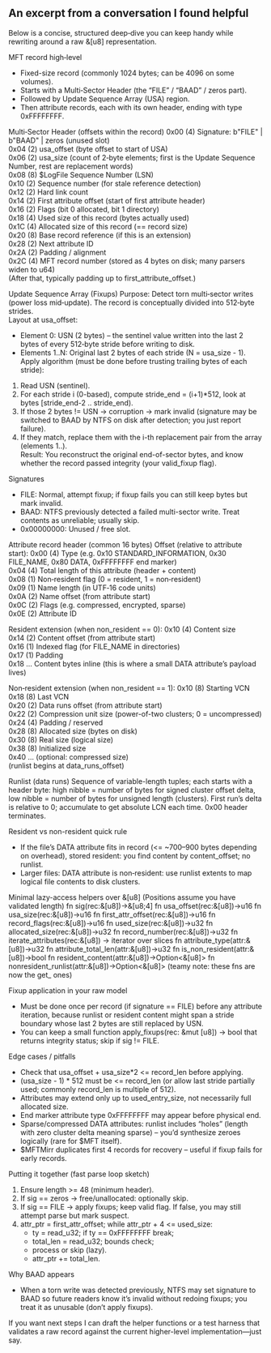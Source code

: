 An excerpt from a conversation I found helpful
---
Below is a concise, structured deep‑dive you can keep handy while rewriting around a raw &[u8] representation.

MFT record high‑level
- Fixed-size record (commonly 1024 bytes; can be 4096 on some volumes).  
- Starts with a Multi‑Sector Header (the “FILE” / “BAAD” / zeros part).  
- Followed by Update Sequence Array (USA) region.  
- Then attribute records, each with its own header, ending with type 0xFFFFFFFF.

Multi‑Sector Header (offsets within the record)
0x00 (4)  Signature: b\"FILE\" | b\"BAAD\" | zeros (unused slot)  
0x04 (2)  usa_offset (byte offset to start of USA)  
0x06 (2)  usa_size (count of 2‑byte elements; first is the Update Sequence Number, rest are replacement words)  
0x08 (8)  $LogFile Sequence Number (LSN)  
0x10 (2)  Sequence number (for stale reference detection)  
0x12 (2)  Hard link count  
0x14 (2)  First attribute offset (start of first attribute header)  
0x16 (2)  Flags (bit 0 allocated, bit 1 directory)  
0x18 (4)  Used size of this record (bytes actually used)  
0x1C (4)  Allocated size of this record (== record size)  
0x20 (8)  Base record reference (if this is an extension)  
0x28 (2)  Next attribute ID  
0x2A (2)  Padding / alignment  
0x2C (4)  MFT record number (stored as 4 bytes on disk; many parsers widen to u64)  
(After that, typically padding up to first_attribute_offset.)

Update Sequence Array (Fixups)
Purpose: Detect torn multi‑sector writes (power loss mid‑update). The record is conceptually divided into 512‑byte strides.  
Layout at usa_offset:
- Element 0: USN (2 bytes) – the sentinel value written into the last 2 bytes of every 512‑byte stride before writing to disk.
- Elements 1..N: Original last 2 bytes of each stride (N = usa_size - 1).  
Apply algorithm (must be done before trusting trailing bytes of each stride):
1. Read USN (sentinel).  
2. For each stride i (0-based), compute stride_end = (i+1)*512, look at bytes [stride_end-2 .. stride_end).  
3. If those 2 bytes != USN → corruption → mark invalid (signature may be switched to BAAD by NTFS on disk after detection; you just report failure).  
4. If they match, replace them with the i-th replacement pair from the array (elements 1..).  
Result: You reconstruct the original end-of-sector bytes, and know whether the record passed integrity (your valid_fixup flag).

Signatures
- FILE: Normal, attempt fixup; if fixup fails you can still keep bytes but mark invalid.  
- BAAD: NTFS previously detected a failed multi-sector write. Treat contents as unreliable; usually skip.  
- 0x00000000: Unused / free slot.

Attribute record header (common 16 bytes)
Offset (relative to attribute start):
0x00 (4)  Type (e.g. 0x10 STANDARD_INFORMATION, 0x30 FILE_NAME, 0x80 DATA, 0xFFFFFFFF end marker)  
0x04 (4)  Total length of this attribute (header + content)  
0x08 (1)  Non‑resident flag (0 = resident, 1 = non‑resident)  
0x09 (1)  Name length (in UTF‑16 code units)  
0x0A (2)  Name offset (from attribute start)  
0x0C (2)  Flags (e.g. compressed, encrypted, sparse)  
0x0E (2)  Attribute ID  

Resident extension (when non_resident == 0):
0x10 (4)  Content size  
0x14 (2)  Content offset (from attribute start)  
0x16 (1)  Indexed flag (for FILE_NAME in directories)  
0x17 (1)  Padding  
0x18 ...  Content bytes inline (this is where a small DATA attribute’s payload lives)

Non‑resident extension (when non_resident == 1):
0x10 (8)  Starting VCN  
0x18 (8)  Last VCN  
0x20 (2)  Data runs offset (from attribute start)  
0x22 (2)  Compression unit size (power-of-two clusters; 0 = uncompressed)  
0x24 (4)  Padding / reserved  
0x28 (8)  Allocated size (bytes on disk)  
0x30 (8)  Real size (logical size)  
0x38 (8)  Initialized size  
0x40 ...  (optional: compressed size)  
(runlist begins at data_runs_offset)

Runlist (data runs)
Sequence of variable-length tuples; each starts with a header byte: high nibble = number of bytes for signed cluster offset delta, low nibble = number of bytes for unsigned length (clusters). First run’s delta is relative to 0; accumulate to get absolute LCN each time. 0x00 header terminates.

Resident vs non-resident quick rule
- If the file’s DATA attribute fits in record (<= ~700–900 bytes depending on overhead), stored resident: you find content by content_offset; no runlist.
- Larger files: DATA attribute is non‑resident: use runlist extents to map logical file contents to disk clusters.

Minimal lazy-access helpers over &[u8]
(Positions assume you have validated length)
fn sig(rec:&[u8])->&[u8;4]
fn usa_offset(rec:&[u8])->u16
fn usa_size(rec:&[u8])->u16
fn first_attr_offset(rec:&[u8])->u16
fn record_flags(rec:&[u8])->u16
fn used_size(rec:&[u8])->u32
fn allocated_size(rec:&[u8])->u32
fn record_number(rec:&[u8])->u32
fn iterate_attributes(rec:&[u8]) -> iterator over slices
fn attribute_type(attr:&[u8])->u32
fn attribute_total_len(attr:&[u8])->u32
fn is_non_resident(attr:&[u8])->bool
fn resident_content(attr:&[u8])->Option<&[u8]>
fn nonresident_runlist(attr:&[u8])->Option<&[u8]>
(teamy note: these fns are now the get_ ones)

Fixup application in your raw model
- Must be done once per record (if signature == FILE) before any attribute iteration, because runlist or resident content might span a stride boundary whose last 2 bytes are still replaced by USN.
- You can keep a small function apply_fixups(rec: &mut [u8]) -> bool that returns integrity status; skip if sig != FILE.

Edge cases / pitfalls
- Check that usa_offset + usa_size*2 <= record_len before applying.  
- (usa_size - 1) * 512 must be <= record_len (or allow last stride partially used; commonly record_len is multiple of 512).  
- Attributes may extend only up to used_entry_size, not necessarily full allocated size.  
- End marker attribute type 0xFFFFFFFF may appear before physical end.  
- Sparse/compressed DATA attributes: runlist includes “holes” (length with zero cluster delta meaning sparse) – you’d synthesize zeroes logically (rare for $MFT itself).  
- $MFTMirr duplicates first 4 records for recovery – useful if fixup fails for early records.

Putting it together (fast parse loop sketch)
1. Ensure length >= 48 (minimum header).  
2. If sig == zeros → free/unallocated: optionally skip.  
3. If sig == FILE → apply fixups; keep valid flag. If false, you may still attempt parse but mark suspect.  
4. attr_ptr = first_attr_offset; while attr_ptr + 4 <= used_size:  
   - ty = read_u32; if ty == 0xFFFFFFFF break;  
   - total_len = read_u32; bounds check;  
   - process or skip (lazy).  
   - attr_ptr += total_len.  

Why BAAD appears
- When a torn write was detected previously, NTFS may set signature to BAAD so future readers know it’s invalid without redoing fixups; you treat it as unusable (don’t apply fixups).

If you want next steps I can draft the helper functions or a test harness that validates a raw record against the current higher-level implementation—just say.